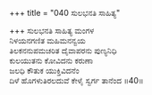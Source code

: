 +++
title = "040 ಸುಲಭನತಿ ಸಾಹಿತ್ಯ"

+++
ಸುಲಭನತಿ ಸಾಹಿತ್ಯ ಮಂಗಳ   
ನಿಳಯನಗಣಿತ ಮಹಿಮನನ್ವಯ   
ತಿಲಕನನುಪಮಚರಿತ ದೈವಾಪರನು ಪುಣ್ಯನಿಧಿ   
ಕುಲಯುತನು ಕೋವಿದನು ಕರುಣಾ   
ಜಲಧಿ ಕೌತುಕ ಯುಕ್ತಿವಿದನೆಂ   
ದಿಳೆ ಹೊಗಳುತಿರಲದುವೆ ಕೇಳೈ ಸ್ವರ್ಗ ತಾನೆಂದ   ॥40॥